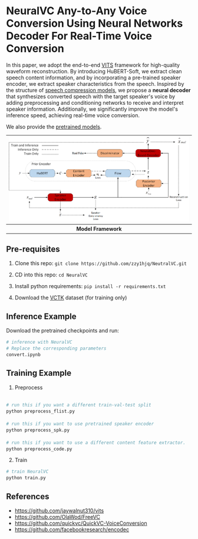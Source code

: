 # NeuralVC Any-to-Any Voice Conversion Using Neural Networks Decoder For Real-Time Voice Conversion


In this paper, we adopt the end-to-end [VITS](https://arxiv.org/abs/2106.06103) framework for high-quality waveform reconstruction. By introducing HuBERT-Soft, we extract clean speech content information, and by incorporating a pre-trained speaker encoder, we extract speaker characteristics from the speech. Inspired by the structure of [speech compression models](https://arxiv.org/abs/2210.13438), we propose a **neural decoder** that synthesizes converted speech with the target speaker's voice by adding preprocessing and conditioning networks to receive and interpret speaker information. Additionally, we significantly improve the model's inference speed, achieving real-time voice conversion.



We also provide the [pretrained models](https://1drv.ms/f/c/87587ec0bae9be5a/Ek_2ur6Uwr5Lq1g-C5-5FFUB5JkhHHhLPg9iQxKxFvHm0w?e=Zpcxec).

<table style="width:100%; text-align:center;">
  <tr>
    <td style="text-align:center;"><img src="./resources/NeurlVC.png" alt="model framework" style="width:100%;"></td>
  </tr>
  <tr>
    <th>Model Framework</th>
  </tr>
</table>


## Pre-requisites

1. Clone this repo: `git clone https://github.com/zzy1hjq/NeutralVC.git`

2. CD into this repo: `cd NeuralVC`

3. Install python requirements: `pip install -r requirements.txt`

4. Download the [VCTK](https://datashare.ed.ac.uk/handle/10283/3443) dataset (for training only)


## Inference Example

Download the pretrained checkpoints and run:

```python
# inference with NeuralVC
# Replace the corresponding parameters
convert.ipynb
```

## Training Example

1. Preprocess

```python

# run this if you want a different train-val-test split
python preprocess_flist.py

# run this if you want to use pretrained speaker encoder
python preprocess_spk.py

# run this if you want to use a different content feature extractor.
python preprocess_code.py

```

2. Train

```python
# train NeuralVC
python train.py


```

## References

- https://github.com/jaywalnut310/vits
- https://github.com/OlaWod/FreeVC
- https://github.com/quickvc/QuickVC-VoiceConversion
- https://github.com/facebookresearch/encodec
